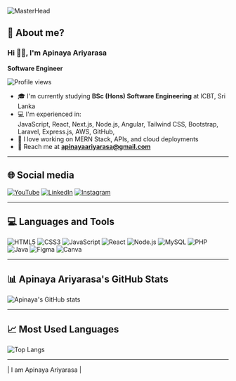 ![MasterHead](https://your-banner-image-url-here.com/banner.png)

## 🤔 About me?

### Hi ✌🏽, I'm Apinaya Ariyarasa  
**Software Engineer**

![Profile views](https://komarev.com/ghpvc/?username=ApinayaAriyarasa&label=Profile%20views&color=0e75b6&style=flat)

- 🎓 I'm currently studying **BSc (Hons) Software Engineering** at ICBT, Sri Lanka  
- 💻 I'm experienced in:  
  JavaScript, React, Next.js, Node.js, Angular, Tailwind CSS, Bootstrap, Laravel, Express.js, AWS, GitHub,  
- 🧠 I love working on MERN Stack, APIs, and cloud deployments    
- 📮 Reach me at **apinayaariyarasa@gmail.com**

---

## 🌐 Social media  

[![YouTube](https://img.shields.io/badge/YouTube-FF0000?style=for-the-badge&logo=youtube&logoColor=white)]([https://youtube.com/yourchannel](https://www.youtube.com/@ApinayaAriyarasa))  
[![LinkedIn](https://img.shields.io/badge/LinkedIn-0077B5?style=for-the-badge&logo=linkedin&logoColor=white)]([https://linkedin.com/in/yourprofile](https://www.linkedin.com/in/apinaya-ariyarasa-736069287/))  
[![Instagram](https://img.shields.io/badge/Instagram-E4405F?style=for-the-badge&logo=instagram&logoColor=white)]([https://instagram.com/yourprofile](https://www.instagram.com/apinaya._ariyarasa?igsh=MWE2N2ltdWM5N3Q2Mw==))

---

## 💻 Languages and Tools

![HTML5](https://img.shields.io/badge/html5-%23E34F26.svg?style=for-the-badge&logo=html5&logoColor=white)
![CSS3](https://img.shields.io/badge/css3-%231572B6.svg?style=for-the-badge&logo=css3&logoColor=white)
![JavaScript](https://img.shields.io/badge/javascript-%23323330.svg?style=for-the-badge&logo=javascript&logoColor=%23F7DF1E)
![React](https://img.shields.io/badge/react-%2320232a.svg?style=for-the-badge&logo=react&logoColor=%2361DAFB)
![Node.js](https://img.shields.io/badge/node.js-6DA55F?style=for-the-badge&logo=node.js&logoColor=white)
![MySQL](https://img.shields.io/badge/mysql-%2300f.svg?style=for-the-badge&logo=mysql&logoColor=white)
![PHP](https://img.shields.io/badge/php-%23777BB4.svg?style=for-the-badge&logo=php&logoColor=white)
![Java](https://img.shields.io/badge/Java-%23ED8B00.svg?style=for-the-badge&logo=java&logoColor=white)
![Figma](https://img.shields.io/badge/figma-%23F24E1E.svg?style=for-the-badge&logo=figma&logoColor=white)
![Canva](https://img.shields.io/badge/canva-%2300C4CC.svg?style=for-the-badge&logo=canva&logoColor=white)

---

## 📊 Apinaya Ariyarasa's GitHub Stats

![Apinaya's GitHub stats](https://github-readme-stats.vercel.app/api?username=Apinaya2001&show_icons=true&theme=tokyonight) 

---

## 📈 Most Used Languages

![Top Langs](https://github-readme-stats.vercel.app/api/top-langs/?username=ApinayaAriyarasa&layout=compact&theme=tokyonight)

---

| I am Apinaya Ariyarasa |
